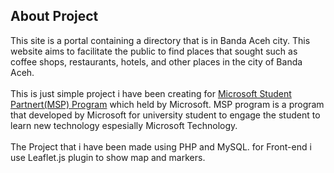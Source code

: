 ## About Project

This site is a portal containing a directory that is in Banda Aceh city. This website aims to facilitate the public to find places that 
sought such as coffee shops, restaurants, hotels, and other places in the city of Banda Aceh. 
<br><br>
This is just simple project i have been creating for [Microsoft Student Partnert(MSP) Program](https://msdn.microsoft.com/en-us/microsoftstudentpartners.aspx)
which held by Microsoft. MSP program is a program that developed by Microsoft for university student to engage the student to learn new technology espesially Microsoft 
Technology. 
<br><br>
The Project that i have been made using PHP and MySQL. for Front-end i use Leaflet.js plugin to show map and markers. 
